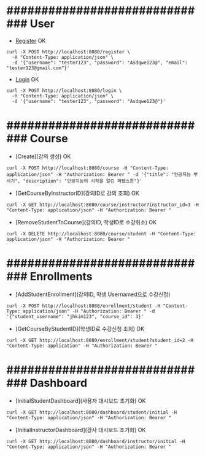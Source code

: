 # ############################## User ##############################
* [Register](회원가입) OK 
```
curl -X POST http://localhost:8080/register \
  -H "Content-Type: application/json" \
  -d '{"username": "tester123", "password": "Asdqwe123@", "email": "tester123@gmail.com"}'
```

* [Login](로그인) OK
```
curl -X POST http://localhost:8080/login \
  -H "Content-Type: application/json" \
  -d '{"username": "tester123", "password": "Asdqwe123@"}'
```

# ############################## Course ##############################
* [Create](강의 생성) OK
```
curl -X POST http://localhost:8080/course -H "Content-Type: application/json" -H "Authorization: Bearer " -d '{"title": "인공지능 뿌시기", "description": "인공지능의 시작을 알린 퍼텝스톤"}'
```

* [GetCourseByInstructorID](강의ID로 강의 조회) OK
```
curl -X GET http://localhost:8080/course/instructor?instructor_id=3 -H "Content-Type: application/json" -H "Authorization: Bearer "
```

* [RemoveStudentToCourse](강의ID, 학생ID로 수강취소) OK
```
curl -X DELETE http://localhost:8080/course/student -H "Content-Type: application/json" -H "Authorization: Bearer "
```

# ############################## Enrollments ##############################
* [AddStudentEnrollment](강의ID, 학생 Usernamed으로 수강신청)
```
curl -X POST http://localhost:8080/enrollment/student -H "Content-Type: application/json" -H "Authorization: Bearer " -d '{"student_username": "jhkim123", "course_id": 3}'
```

* [GetCourseByStudentID](학생ID로 수강신청 조회) OK
```
curl -X GET http://localhost:8080/enrollment/student?student_id=2 -H "Content-Type: application" -H "Authorization: Bearer "
```

# ############################## Dashboard ##############################
* [InitialStudentDashboard](사용자 대시보드 초기화) OK
```
curl -X GET http://localhost:8080/dashboard/student/initial -H "Content-Type: application/json" -H "Authorization: Bearer "
```

* [InitialInstructorDashboard](강사 대시보드 초기화) OK
```
curl -X GET http://localhost:8080/dashboard/instructor/initial -H "Content-Type: application/json" -H "Authorization: Bearer "
```

